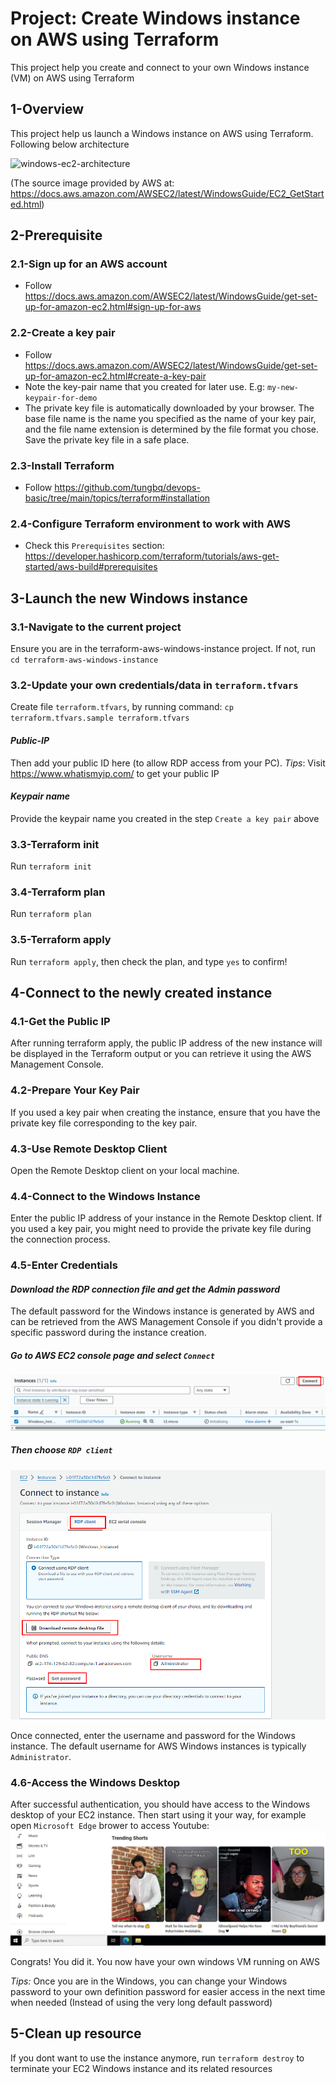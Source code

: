 # Project: Create Windows instance on AWS using Terraform

This project help you create and connect to your own Windows instance (VM) on AWS using Terraform

## 1-Overview

This project help us launch a Windows instance on AWS using Terraform. Following below architecture

![windows-ec2-architecture](https://docs.aws.amazon.com/images/AWSEC2/latest/WindowsGuide/images/overview_getting_started.png)

(The source image provided by AWS at: https://docs.aws.amazon.com/AWSEC2/latest/WindowsGuide/EC2_GetStarted.html)

## 2-Prerequisite

### 2.1-Sign up for an AWS account

- Follow https://docs.aws.amazon.com/AWSEC2/latest/WindowsGuide/get-set-up-for-amazon-ec2.html#sign-up-for-aws

### 2.2-Create a key pair

- Follow https://docs.aws.amazon.com/AWSEC2/latest/WindowsGuide/get-set-up-for-amazon-ec2.html#create-a-key-pair
- Note the key-pair name that you created for later use. E.g: `my-new-keypair-for-demo`
- The private key file is automatically downloaded by your browser. The base file name is the name you specified as the name of your key pair, and the file name extension is determined by the file format you chose. Save the private key file in a safe place.

### 2.3-Install Terraform

- Follow https://github.com/tungbq/devops-basic/tree/main/topics/terraform#installation

### 2.4-Configure Terraform environment to work with AWS

- Check this `Prerequisites` section: https://developer.hashicorp.com/terraform/tutorials/aws-get-started/aws-build#prerequisites

## 3-Launch the new Windows instance

### 3.1-Navigate to the current project

Ensure you are in the terraform-aws-windows-instance project.
If not, run `cd terraform-aws-windows-instance`

### 3.2-Update your own credentials/data in `terraform.tfvars`

Create file `terraform.tfvars`, by running command: `cp terraform.tfvars.sample terraform.tfvars`

#### _Public-IP_

Then add your public ID here (to allow RDP access from your PC).
_Tips_: Visit https://www.whatismyip.com/ to get your public IP

#### _Keypair name_

Provide the keypair name you created in the step `Create a key pair` above

### 3.3-Terraform init

Run `terraform init`

### 3.4-Terraform plan

Run `terraform plan`

### 3.5-Terraform apply

Run `terraform apply`, then check the plan, and type `yes` to confirm!

## 4-Connect to the newly created instance

### 4.1-Get the Public IP

After running terraform apply, the public IP address of the new instance will be displayed in the Terraform output or you can retrieve it using the AWS Management Console.

### 4.2-Prepare Your Key Pair

If you used a key pair when creating the instance, ensure that you have the private key file corresponding to the key pair.

### 4.3-Use Remote Desktop Client

Open the Remote Desktop client on your local machine.

### 4.4-Connect to the Windows Instance

Enter the public IP address of your instance in the Remote Desktop client.
If you used a key pair, you might need to provide the private key file during the connection process.

### 4.5-Enter Credentials

#### _Download the RDP connection file and get the Admin password_

The default password for the Windows instance is generated by AWS and can be retrieved from the AWS Management Console if you didn't provide a specific password during the instance creation.

##### _Go to AWS EC2 console page and select `Connect`_

![connect_to_ec2](./asset/connect_to_ec2.png)

##### _Then choose `RDP client`_

![RDP_connect_guide](./asset/RDP_connect_guide.png)

Once connected, enter the username and password for the Windows instance.
The default username for AWS Windows instances is typically `Administrator`.

### 4.6-Access the Windows Desktop

After successful authentication, you should have access to the Windows desktop of your EC2 instance.
Then start using it your way, for example open `Microsoft Edge` brower to access Youtube:
![window_access_success](./asset/window_access_success.png)

Congrats! You did it. You now have your own windows VM running on AWS

_Tips:_ Once you are in the Windows, you can change your Windows password to your own definition password for easier access in the next time when needed (Instead of using the very long default password)

## 5-Clean up resource

If you dont want to use the instance anymore, run `terraform destroy` to terminate your EC2 Windows instance and its related resources
